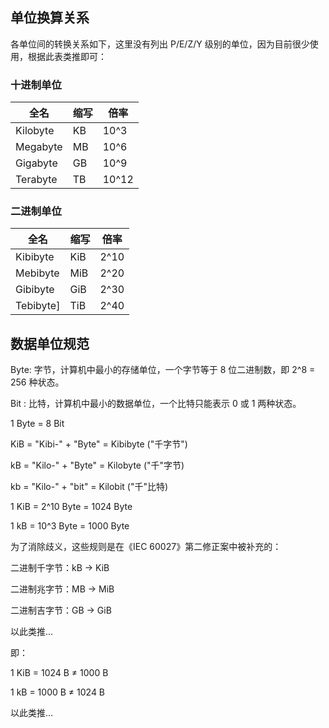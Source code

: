 ## 单位换算关系

各单位间的转换关系如下，这里没有列出 P/E/Z/Y 级别的单位，因为目前很少使用，根据此表类推即可：

<div class="grid grid-cols-1 md:grid-cols-2 gap-2">
<div class="w-full">

### 十进制单位

| 全名       | 缩写 | 倍率    |
|----------|----|-------|
| Kilobyte | KB | 10^3  |
| Megabyte | MB | 10^6  |
| Gigabyte | GB | 10^9  |
| Terabyte | TB | 10^12 |

</div>
<div class="w-full">

### 二进制单位

| 全名        | 缩写  | 倍率   |
|-----------|-----|------|
| Kibibyte  | KiB | 2^10 |
| Mebibyte  | MiB | 2^20 |
| Gibibyte  | GiB | 2^30 |
| Tebibyte] | TiB | 2^40 |

</div>
</div>

## 数据单位规范

Byte: 字节，计算机中最小的存储单位，一个字节等于 8 位二进制数，即 2^8 = 256 种状态。

Bit : 比特，计算机中最小的数据单位，一个比特只能表示 0 或 1 两种状态。

1 Byte = 8 Bit

KiB = "Kibi-" + "Byte" = Kibibyte ("千字节")

kB = "Kilo-" + "Byte" = Kilobyte ("千"字节)

kb = "Kilo-" + "bit"  = Kilobit  ("千"比特)

1 KiB = 2^10 Byte = 1024 Byte

1 kB = 10^3 Byte = 1000 Byte

为了消除歧义，这些规则是在《IEC 60027》第二修正案中被补充的：

二进制千字节：kB → KiB

二进制兆字节：MB → MiB

二进制吉字节：GB → GiB

以此类推...

即：

1 KiB = 1024 B ≠ 1000 B

1 kB = 1000 B ≠ 1024 B

以此类推...
